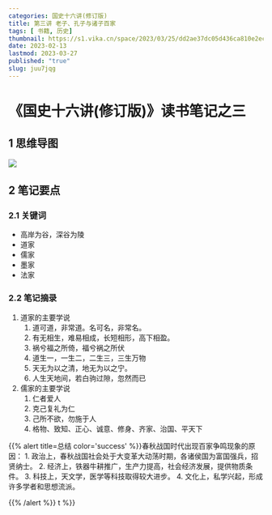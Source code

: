 ```yaml
---
categories: 国史十六讲(修订版)
title: 第三讲 老子、孔子与诸子百家
tags: [ 书籍, 历史]
thumbnail: https://s1.vika.cn/space/2023/03/25/dd2ae37dc05d436ca810e2ec90fb923e?attname=32fcf1989bd424e1b7fba76488b1c14405823478_size70_w733_h434.jpg
date: 2023-02-13
lastmod: 2023-03-27 
published: "true"
slug: juu7jqg
---
```

# 《国史十六讲(修订版)》读书笔记之三
## 1 思维导图

![](https://cdn.jsdelivr.net/gh/aqchenjun/media/media/image.svg)


## 2 笔记要点
### 2.1 关键词
- 高岸为谷，深谷为陵
- 道家
- 儒家
- 墨家
- 法家
### 2.2 笔记摘录
1.  道家的主要学说  
    1. 道可道，非常道。名可名，非常名。  
    2. 有无相生，难易相成，长短相形，高下相盈。  
    3. 祸兮福之所倚，福兮祸之所伏  
    4. 道生一，一生二，二生三，三生万物  
    5. 天无为以之清，地无为以之宁。  
    6. 人生天地间，若白驹过隙，忽然而已  
2.  儒家的主要学说  
    1. 仁者爱人  
    2. 克己复礼为仁  
    3. 己所不欲，勿施于人  
    4. 格物、致知、正心、诚意、修身、齐家、治国、平天下


{{% alert title=总结 color='success' %}}春秋战国时代出现百家争鸣现象的原因： 1. 政治上，春秋战国社会处于大变革大动荡时期，各诸侯国为富国强兵，招贤纳士。 2. 经济上，铁器牛耕推广，生产力提高，社会经济发展，提供物质条件。 3. 科技上，天文学，医学等科技取得较大进步。 4. 文化上，私学兴起，形成许多学者和思想流派。

 {{% /alert %}}
t %}}
